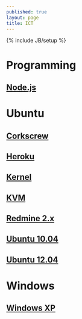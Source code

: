 ```yaml
---
published: true
layout: page
title: ICT
---
```


{% include JB/setup %}

# Programming

## [Node.js](/programming/nodejs)

# Ubuntu

## [Corkscrew](/ubuntu/corkscrew)
## [Heroku](/ubuntu/heroku)
## [Kernel](/ubuntu/kernel)
## [KVM](/ubuntu/kvm)
## [Redmine 2.x](/ubuntu/redmine)
## [Ubuntu 10.04](/ubuntu/ubuntu-10.04)
## [Ubuntu 12.04](/ubuntu/ubuntu-12.04)

# Windows

## [Windows XP](/windows/winxp)
